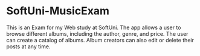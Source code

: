 # SoftUni-MusicExam
This is an Exam for my Web study at SoftUni.
The app allows a user to browse different albums, including the author, genre, and price. 
The user can create a catalog of albums. Album creators can also edit or delete their posts at any time.
